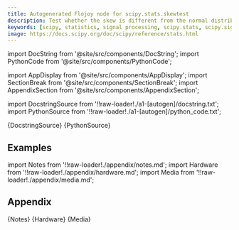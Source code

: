 ```yaml
---
title: Autogenerated Flojoy node for scipy.stats.skewtest
description: Test whether the skew is different from the normal distribution. This function tests the null hypothesis that the skewness of the population that the sample was drawn from is the same as that of a corresponding normal distribution.
keywords: [scipy, statistics, signal processing, scipy.stats, scipy.signal, scipy.stats.skewtest]
image: https://docs.scipy.org/doc/scipy/reference/stats.html
---
```


[//]: # (Custom component imports)

import DocString from '@site/src/components/DocString';
import PythonCode from '@site/src/components/PythonCode';

import AppDisplay from '@site/src/components/AppDisplay';
import SectionBreak from '@site/src/components/SectionBreak';
import AppendixSection from '@site/src/components/AppendixSection';

[//]: # (Docstring)

import DocstringSource from '!!raw-loader!./a1-[autogen]/docstring.txt';
import PythonSource from '!!raw-loader!./a1-[autogen]/python_code.txt';


<DocString>{DocstringSource}</DocString>
<PythonCode GLink='SCIPY/stats/SKEWTEST/SKEWTEST.py'>{PythonSource}</PythonCode>


<SectionBreak />

    

[//]: # (Examples)

## Examples

<AppDisplay 
  GLink='SCIPY/stats/SKEWTEST'
  nodeLabel='SKEWTEST'>
</AppDisplay>

<SectionBreak />

    

[//]: # (Appendix)

import Notes from '!!raw-loader!./appendix/notes.md';
import Hardware from '!!raw-loader!./appendix/hardware.md';
import Media from '!!raw-loader!./appendix/media.md';

## Appendix

<AppendixSection index={0} folderPath='nodes/SCIPY/stats/SKEWTEST/appendix/'>{Notes}</AppendixSection>
<AppendixSection index={1} folderPath='nodes/SCIPY/stats/SKEWTEST/appendix/'>{Hardware}</AppendixSection>
<AppendixSection index={2} folderPath='nodes/SCIPY/stats/SKEWTEST/appendix/'>{Media}</AppendixSection>


